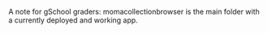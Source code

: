 A note for gSchool graders:  momacollectionbrowser is the main folder with a currently deployed and working app.  
